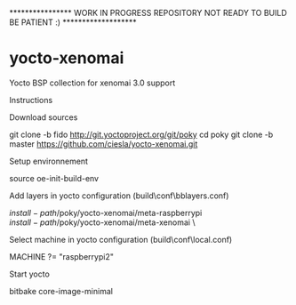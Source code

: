 **************** WORK IN PROGRESS REPOSITORY NOT READY TO BUILD BE PATIENT :) *******************

# yocto-xenomai
Yocto BSP collection for xenomai 3.0 support

Instructions

Download sources

  git clone -b fido http://git.yoctoproject.org/git/poky
  cd poky
  git clone -b master https://github.com/ciesla/yocto-xenomai.git

Setup environnement

  source oe-init-build-env

Add layers in yocto configuration (build\conf\bblayers.conf)

  $install-path$/poky/yocto-xenomai/meta-raspberrypi \
  $install-path$/poky/yocto-xenomai/meta-xenomai \
             
Select machine in yocto configuration (build\conf\local.conf)

  MACHINE ?= "raspberrypi2"

Start yocto

  bitbake core-image-minimal

